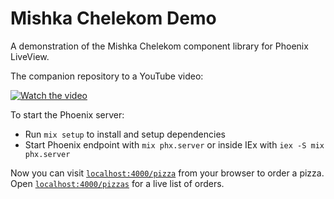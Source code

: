 # Mishka Chelekom Demo

A demonstration of the Mishka Chelekom component library for Phoenix LiveView.

The companion repository to a YouTube video:

[![Watch the video](https://img.youtube.com/vi/HEuablkqrCg/maxresdefault.jpg)](https://youtu.be/HEuablkqrCg)

To start the Phoenix server:

  * Run `mix setup` to install and setup dependencies
  * Start Phoenix endpoint with `mix phx.server` or inside IEx with `iex -S mix phx.server`

Now you can visit [`localhost:4000/pizza`](http://localhost:4000/pizza) from your browser to order a pizza.
Open [`localhost:4000/pizzas`](http://localhost:4000/pizzas) for a live list of orders.
